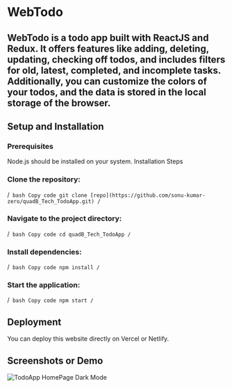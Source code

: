 # WebTodo
WebTodo is a todo app built with ReactJS and Redux. It offers features like adding, deleting, updating, checking off todos, and includes filters for old, latest, completed, and incomplete tasks. Additionally, you can customize the colors of your todos, and the data is stored in the local storage of the browser.
---

## Setup and Installation
### Prerequisites
Node.js should be installed on your system.
Installation Steps
### Clone the repository:
/```
bash
Copy code
git clone [repo](https://github.com/sonu-kumar-zero/quadB_Tech_TodoApp.git)
/```
### Navigate to the project directory:
/```
bash
Copy code
cd quadB_Tech_TodoApp
/```
### Install dependencies:
/```
bash
Copy code
npm install
/```
### Start the application:
/```
bash
Copy code
npm start
/```
## Deployment
You can deploy this website directly on Vercel or Netlify.

## Screenshots or Demo
![TodoApp HomePage Dark Mode](https://github.com/sonu-kumar-zero/quadB_Tech_TodoApp/assets/138995070/c37f5f31-1659-4510-b1bb-75ea83dd4d14)
